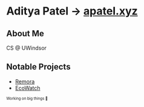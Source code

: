 # Aditya Patel -> [apatel.xyz](https://apatel.xyz)

## About Me
CS @ UWindsor

## Notable Projects
- [Remora](https://github.com/Champion2005/Remora)
- [EcoWatch](https://github.com/jwlebert/EcoWatch)

<sub><sup>Working on big things 👀</sup></sub>
